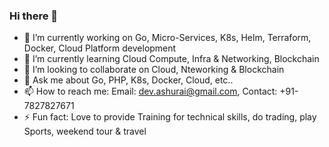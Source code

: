 ### Hi there 👋

- 🔭 I’m currently working on Go, Micro-Services, K8s, Helm, Terraform, Docker, Cloud Platform development 
- 🌱 I’m currently learning Cloud Compute, Infra & Networking,  Blockchain
- 👯 I’m looking to collaborate on Cloud, Nteworking & Blockchain 
- 💬 Ask me about Go, PHP, K8s, Docker, Cloud, etc..
- 📫 How to reach me: Email: dev.ashurai@gmail.com, Contact: +91- 7827827671
- ⚡ Fun fact: Love to provide Training for technical skills, do trading, play Sports, weekend tour & travel

